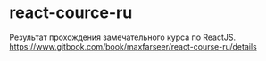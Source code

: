 # react-cource-ru
Результат прохождения замечательного курса по ReactJS.
https://www.gitbook.com/book/maxfarseer/react-course-ru/details
